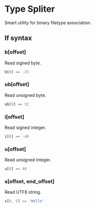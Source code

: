 # Type Spliter
Smart utility for binary filetype association.

## If syntax

### b[offset]
Read signed byte.

```js
b[0] == -25
```

### ub[offset]
Read unsigned byte.

```js
ub[0] == 32
```

### i[offset]
Read signed integer.

```js
i[0] == -40
```

### u[offset]
Read unsigned integer.

```js
u[0] == 40
```

### s[offset, end_offset]
Read UTF8 string.

```js
s[0, 5] == 'Hello'
```

